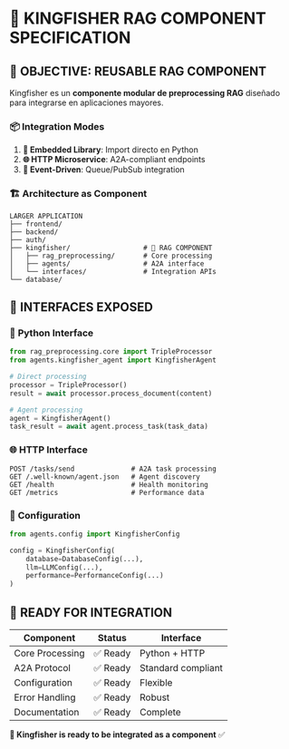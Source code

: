 # 🧩 KINGFISHER RAG COMPONENT SPECIFICATION

## 🎯 **OBJECTIVE: REUSABLE RAG COMPONENT**

Kingfisher es un **componente modular de preprocessing RAG** diseñado para integrarse en aplicaciones mayores.

### 📦 **Integration Modes**

1. **🐍 Embedded Library**: Import directo en Python
2. **🌐 HTTP Microservice**: A2A-compliant endpoints  
3. **🔌 Event-Driven**: Queue/PubSub integration

### 🏗️ **Architecture as Component**

```
LARGER APPLICATION
├── frontend/                    
├── backend/                     
├── auth/                        
├── kingfisher/                  # 🎯 RAG COMPONENT
│   ├── rag_preprocessing/       # Core processing
│   ├── agents/                  # A2A interface
│   └── interfaces/              # Integration APIs
└── database/                    
```

## 🎯 **INTERFACES EXPOSED**

### 🐍 **Python Interface**
```python
from rag_preprocessing.core import TripleProcessor
from agents.kingfisher_agent import KingfisherAgent

# Direct processing
processor = TripleProcessor()
result = await processor.process_document(content)

# Agent processing
agent = KingfisherAgent()
task_result = await agent.process_task(task_data)
```

### 🌐 **HTTP Interface**
```http
POST /tasks/send              # A2A task processing
GET /.well-known/agent.json   # Agent discovery
GET /health                   # Health monitoring
GET /metrics                  # Performance data
```

### 🔧 **Configuration**
```python
from agents.config import KingfisherConfig

config = KingfisherConfig(
    database=DatabaseConfig(...),
    llm=LLMConfig(...),
    performance=PerformanceConfig(...)
)
```

## 🚀 **READY FOR INTEGRATION**

| Component | Status | Interface |
|-----------|---------|-----------|
| Core Processing | ✅ Ready | Python + HTTP |
| A2A Protocol | ✅ Ready | Standard compliant |
| Configuration | ✅ Ready | Flexible |
| Error Handling | ✅ Ready | Robust |
| Documentation | ✅ Ready | Complete |

**🎯 Kingfisher is ready to be integrated as a component** ✅ 